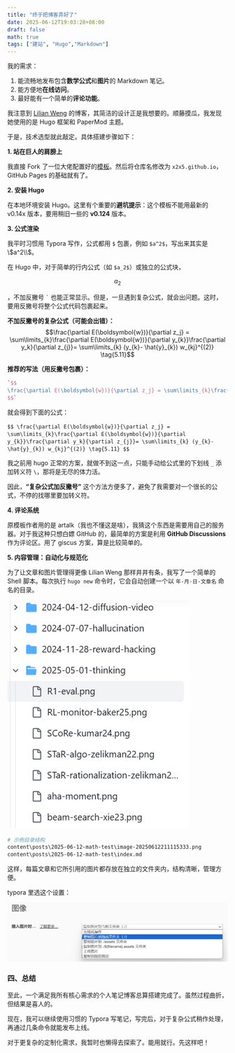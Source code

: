 ```yaml
---
title: "终于把博客弄好了"
date: 2025-06-12T19:03:28+08:00
draft: false
math: true
tags: ["建站", "Hugo","Markdown"]
---
```


我的需求：

1.  能流畅地发布包含**数学公式**和**图片**的 Markdown 笔记。
2.  能方便地**在线访问**。
3.  最好能有一个简单的**评论功能**。

我注意到 [Lilian Weng](https://lilianweng.github.io/) 的博客，其简洁的设计正是我想要的。顺藤摸瓜，我发现她使用的是 Hugo 框架和 PaperMod 主题。

于是，技术选型就此敲定。具体搭建步骤如下：

**1. 站在巨人的肩膀上**

我直接 Fork 了一位大佬配置好的[模板](https://github.com/sherlcok314159/MyPaperMod)。然后将仓库名修改为 `x2x5.github.io`，GitHub Pages 的基础就有了。

**2. 安装 Hugo**

在本地环境安装 Hugo。这里有个重要的**避坑提示**：这个模板不能用最新的 v0.14x 版本，要用稍旧一些的 **v0.124** 版本。

**3. 公式渲染**

我平时习惯用 Typora 写作，公式都用 `$` 包裹，例如 `$a^2$`，写出来其实是 \\$a^2\\$。

在 Hugo 中，对于简单的行内公式（如 `$a_2$`）或独立的公式块，

$$a_2$$

，不加反撇号 `` ` `` 也能正常显示。但是，一旦遇到复杂公式，就会出问题。这时，要用反撇号将整个公式代码包裹起来。

**不加反撇号的复杂公式（可能会出错）：**
$$\frac{\partial E(\boldsymbol{w})}{\partial z_j} = \sum\limits_{k}\frac{\partial E(\boldsymbol{w})}{\partial y_{k}}\frac{\partial y_k}{\partial z_{j}}= \sum\limits_{k} (y_{k}- \hat{y}_{k}) w_{kj}^{(2)} \tag{5.11}$$

**推荐的写法（用反撇号包裹）：**

```latex
`$$
\frac{\partial E(\boldsymbol{w})}{\partial z_j} = \sum\limits_{k}\frac{\partial E(\boldsymbol{w})}{\partial y_{k}}\frac{\partial y_k}{\partial z_{j}}= \sum\limits_{k} (y_{k}- \hat{y}_{k}) w_{kj}^{(2)} \tag{5.11}
$$`
```
就会得到下面的公式：

`$$
\frac{\partial E(\boldsymbol{w})}{\partial z_j} = \sum\limits_{k}\frac{\partial E(\boldsymbol{w})}{\partial y_{k}}\frac{\partial y_k}{\partial z_{j}}= \sum\limits_{k} (y_{k}- \hat{y}_{k}) w_{kj}^{(2)} \tag{5.11}
$$`

我之前用 hugo 正常的方案，就做不到这一点，只能手动给公式里的下划线 `_` 添加转义符 `\`，那将是无尽的体力活。

因此，**“复杂公式加反撇号”** 这个方法方便多了，避免了我需要对一个很长的公式，不停的找哪里要加转义符。

**4. 评论系统**

原模板作者用的是 artalk（我也不懂这是啥），我猜这个东西是需要用自己的服务器。对于我这种只想白嫖 GitHub 的，最简单的方案是利用 **GitHub Discussions** 作为评论区。用了 giscus 方案，算是比较简单的。

**5. 内容管理：自动化与规范化**

为了让文章和图片管理得更像 Lilian Weng 那样井井有条，我写了一个简单的 Shell 脚本。每次执行 `hugo new` 命令时，它会自动创建一个以 `年-月-日-文章名` 命名的目录。

![image-20250612213304171](./image-20250612213304171.png)


```bash
# 示例目录结构
content\posts\2025-06-12-math-test\image-20250612211115333.png
content\posts\2025-06-12-math-test\index.md
```

这样，每篇文章和它所引用的图片都存放在独立的文件夹内，结构清晰，管理方便。

typora 里选这个设置：

![image-20250612213411231](./image-20250612213411231.png)

### 四、总结

至此，一个满足我所有核心需求的个人笔记博客总算搭建完成了。虽然过程曲折，但结果是喜人的。

现在，我可以继续使用习惯的 Typora 写笔记，写完后，对于复杂公式稍作处理，再通过几条命令就能发布上线。

对于更复杂的定制化需求，我暂时也懒得去探索了。能用就行。先这样吧！